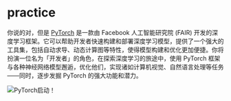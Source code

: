 # practice

你说的对，但是 [PyTorch](https://pytorch.org/) 是一款由 Facebook 人工智能研究院 (FAIR) 开发的深度学习框架。它可以帮助开发者快速构建和部署深度学习模型，提供了一个强大的工具集，包括自动求导、动态计算图等特性，使得模型构建和优化更加便捷。你将扮演一位名为「开发者」的角色，在探索深度学习的旅途中，使用 PyTorch 框架与各种神经网络模型邂逅，优化他们，实现诸如计算机视觉、自然语言处理等任务——同时，逐步发掘 PyTorch 的强大功能和潜力。

![PyTorch启动！](https://cdn.jsdelivr.net/gh/hedarko20/picture@main/pic_note/20231015095219.png)
